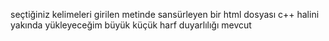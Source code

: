 seçtiğiniz kelimeleri girilen metinde sansürleyen bir html dosyası
c++ halini yakında yükleyeceğim
büyük küçük harf duyarlılığı mevcut
